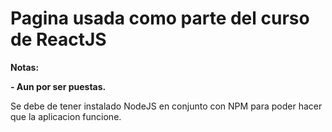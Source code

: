 # Pagina usada como parte del curso de ReactJS

<!----Notas---->
**Notas:**

**- Aun por ser puestas.**
<!----Separador de las notas---->

<!----Separador---->
Se debe de tener instalado NodeJS en conjunto con NPM para poder hacer que la aplicacion funcione.
<!----Separador---->
